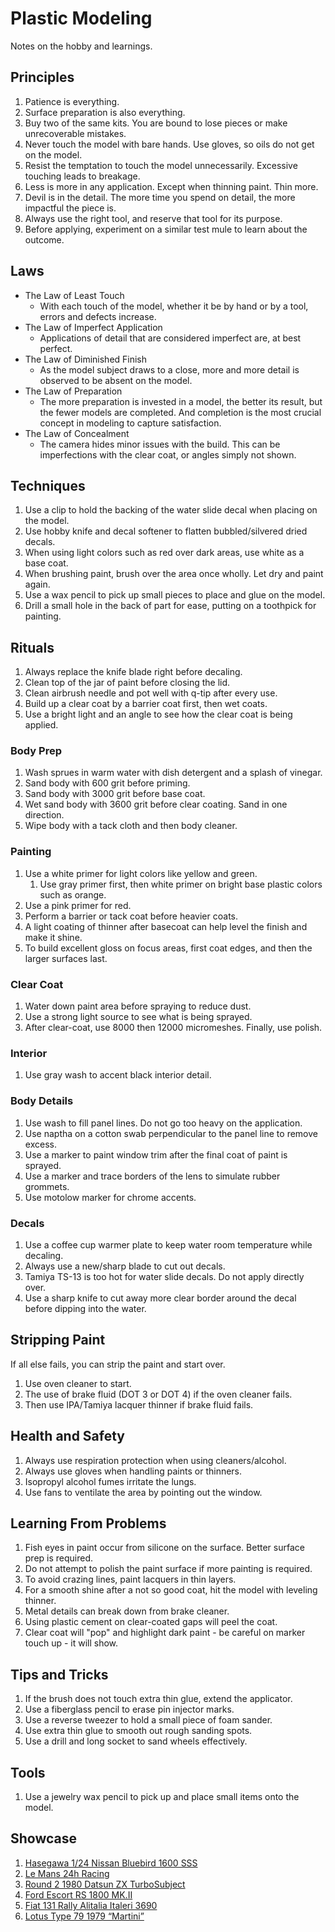 # Plastic Modeling

Notes on the hobby and learnings.

## Principles

1. Patience is everything.
1. Surface preparation is also everything.
1. Buy two of the same kits. You are bound to lose pieces or make unrecoverable mistakes.
1. Never touch the model with bare hands. Use gloves, so oils do not get on the model.
1. Resist the temptation to touch the model unnecessarily. Excessive touching leads to breakage.
1. Less is more in any application. Except when thinning paint. Thin more.
1. Devil is in the detail. The more time you spend on detail, the more impactful the piece is.
1. Always use the right tool, and reserve that tool for its purpose.
1. Before applying, experiment on a similar test mule to learn about the outcome.

## Laws

* The Law of Least Touch
    - With each touch of the model, whether it be by hand or by a tool, errors and defects increase.
* The Law of Imperfect Application
    - Applications of detail that are considered imperfect are, at best perfect.
* The Law of Diminished Finish
    - As the model subject draws to a close, more and more detail is observed to be absent on the model.
* The Law of Preparation
    - The more preparation is invested in a model, the better its result, but the fewer models are completed. And completion is the most crucial concept in modeling to capture satisfaction.
* The Law of Concealment
    - The camera hides minor issues with the build. This can be imperfections with the clear coat, or angles simply not shown.

## Techniques

1. Use a clip to hold the backing of the water slide decal when placing on the model.
1. Use hobby knife and decal softener to flatten bubbled/silvered dried decals.
1. When using light colors such as red over dark areas, use white as a base coat.
1. When brushing paint, brush over the area once wholly. Let dry and paint again.
1. Use a wax pencil to pick up small pieces to place and glue on the model.
1. Drill a small hole in the back of part for ease, putting on a toothpick for painting.

## Rituals

1. Always replace the knife blade right before decaling.
1. Clean top of the jar of paint before closing the lid.
1. Clean airbrush needle and pot well with q-tip after every use.
1. Build up a clear coat by a barrier coat first, then wet coats.
1. Use a bright light and an angle to see how the clear coat is being applied.

### Body Prep

1. Wash sprues in warm water with dish detergent and a splash of vinegar.
1. Sand body with 600 grit before priming.
1. Sand body with 3000 grit before base coat.
1. Wet sand body with 3600 grit before clear coating. Sand in one direction.
1. Wipe body with a tack cloth and then body cleaner.

### Painting

1. Use a white primer for light colors like yellow and green.
    1. Use gray primer first, then white primer on bright base plastic colors such as orange.
1. Use a pink primer for red.
1. Perform a barrier or tack coat before heavier coats.
1. A light coating of thinner after basecoat can help level the finish and make it shine.
1. To build excellent gloss on focus areas, first coat edges, and then the larger surfaces last.

### Clear Coat

1. Water down paint area before spraying to reduce dust.
1. Use a strong light source to see what is being sprayed.
1. After clear-coat, use 8000 then 12000 micromeshes. Finally, use polish.

### Interior

1. Use gray wash to accent black interior detail.

### Body Details

1. Use wash to fill panel lines. Do not go too heavy on the application.
1. Use naptha on a cotton swab perpendicular to the panel line to remove excess.
1. Use a marker to paint window trim after the final coat of paint is sprayed.
1. Use a marker and trace borders of the lens to simulate rubber grommets.
1. Use motolow marker for chrome accents.

### Decals

1. Use a coffee cup warmer plate to keep water room temperature while decaling.
1. Always use a new/sharp blade to cut out decals.
1. Tamiya TS-13 is too hot for water slide decals. Do not apply directly over.
1. Use a sharp knife to cut away more clear border around the decal before dipping into the water.

## Stripping Paint

If all else fails, you can strip the paint and start over.

1. Use oven cleaner to start.
1. The use of brake fluid (DOT 3 or DOT 4) if the oven cleaner fails.
1. Then use IPA/Tamiya lacquer thinner if brake fluid fails.

## Health and Safety

1. Always use respiration protection when using cleaners/alcohol.
1. Always use gloves when handling paints or thinners.
1. Isopropyl alcohol fumes irritate the lungs.
1. Use fans to ventilate the area by pointing out the window.

## Learning From Problems

1. Fish eyes in paint occur from silicone on the surface. Better surface prep is required.
1. Do not attempt to polish the paint surface if more painting is required.
1. To avoid crazing lines, paint lacquers in thin layers.
1. For a smooth shine after a not so good coat, hit the model with leveling thinner.
1. Metal details can break down from brake cleaner.
1. Using plastic cement on clear-coated gaps will peel the coat.
1. Clear coat will "pop" and highlight dark paint - be careful on marker touch up - it will show.

## Tips and Tricks

1. If the brush does not touch extra thin glue, extend the applicator.
1. Use a fiberglass pencil to erase pin injector marks.
1. Use a reverse tweezer to hold a small piece of foam sander.
1. Use extra thin glue to smooth out rough sanding spots.
1. Use a drill and long socket to sand wheels effectively.

## Tools

1. Use a jewelry wax pencil to pick up and place small items onto the model.

## Showcase

1. [Hasegawa 1/24 Nissan Bluebird 1600 SSS](https://scaledworld.net/hasegawa-1-24-nissan-bluebird-1600-sss-2018)
1. [Le Mans 24h Racing](https://scaledworld.net/le-mans-24h-racing-2018)
1. [Round 2 1980 Datsun ZX TurboSubject](https://scaledworld.net/round-2-1980-datsun-zx-turbosubject)
1. [Ford Escort RS 1800 MK.II](https://scaledworld.net/ford-escort-rs-1800-mk-ii-2020)
1. [Fiat 131 Rally Alitalia Italeri 3690](https://scaledworld.net/fiat-131-rally-alitalia-italeri-3690-2020)
1. [Lotus Type 79 1979 “Martini”](https://scaledworld.net/lotus-type-79-1979-martini-2020)
